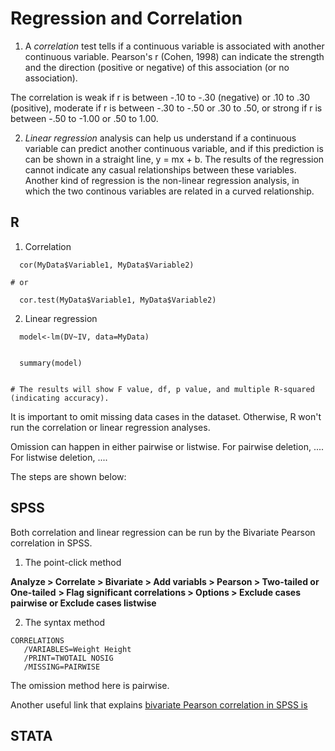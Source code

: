 # Regression and Correlation

1. A *correlation* test tells if a continuous variable is associated with another continuous variable.
Pearson's r (Cohen, 1998) can indicate the strength and the direction (positive or negative) of this association (or no association). 

The correlation is weak if r is between -.10 to -.30 (negative) or .10 to .30 (positive), moderate if r is between  -.30 to -.50 or .30 to .50, or strong if r is between -.50 to -1.00 or .50 to 1.00.



2. *Linear regression* analysis can help us understand if a continuous variable can predict another continuous variable, and if this prediction is can be shown in a straight line, y = mx + b.
The results of the regression cannot indicate any casual relationships between these variables.
Another kind of regression is the non-linear regression analysis, in which the two continous variables are related in a curved relationship.




## R
1. Correlation
```
  cor(MyData$Variable1, MyData$Variable2)

# or

  cor.test(MyData$Variable1, MyData$Variable2)
```


2. Linear regression
```
  model<-lm(DV~IV, data=MyData)


  summary(model)


# The results will show F value, df, p value, and multiple R-squared (indicating accuracy).

```

It is important to omit missing data cases in the dataset. Otherwise, R won't run the correlation or linear regression analyses. 

Omission can happen in either pairwise or listwise. For pairwise deletion, .... For listwise deletion, ....  

The steps are shown below:





## SPSS


Both correlation and linear regression can be run by the Bivariate Pearson correlation in SPSS.


1) The point-click method

**Analyze > Correlate > Bivariate > Add variabls > Pearson > Two-tailed or One-tailed**
  **> Flag significant correlations > Options > Exclude cases pairwise or Exclude cases listwise**



2) The syntax method

```   
CORRELATIONS
   /VARIABLES=Weight Height
   /PRINT=TWOTAIL NOSIG
   /MISSING=PAIRWISE
```

  The omission method here is pairwise.




  Another useful link that explains [bivariate Pearson correlation in SPSS is](https://libguides.library.kent.edu/SPSS/PearsonCorr)


## STATA


